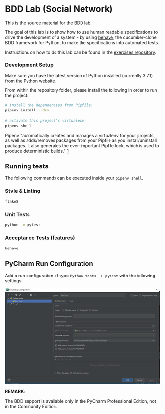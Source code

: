 # BDD Lab (Social Network)

This is the source material for the BDD lab.

The goal of this lab is to show how to use human readable specifications to
drive the development of a system - by using [behave](https://github.com/behave/behave), the cucumber-clone BDD framework for Python,
to make the specifications into automated tests.

Instructions on how to do this lab can be found in the
[exercises repository](https://github.com/ONSdigital/onse-training-exercises/blob/master/onse-lab-bdd.md).

### Development Setup

Make sure you have the latest version of Python installed (currently 3.7.1) from
the [Python website](https://www.python.org/downloads/release/python-371/).

From within the repository folder, please install the following in order to run
the project:

```bash
# install the dependencies from Pipfile:
pipenv install --dev

# activate this project's virtualenv:
pipenv shell
```

Pipenv "automatically creates and manages a virtualenv for your projects, as
well as adds/removes packages from your Pipfile as you install/uninstall
packages. It also generates the ever-important Pipfile.lock, which is used to
produce deterministic builds." [1](https://pipenv.readthedocs.io/en/latest/)


## Running tests

The following commands can be executed inside your `pipenv shell`.

### Style & Linting

```bash
flake8
```

### Unit Tests

```bash
python -m pytest
```

### Acceptance Tests (features)

```bash
behave
```

## PyCharm Run Configuration

Add a run configuration of type `Python tests -> pytest` with the following
settings:

![PyCharm Test Config](pycharm-test-config.png)

**REMARK**:

The BDD support is available only in the PyCharm Professional Edition, not in
the Community Edition.
